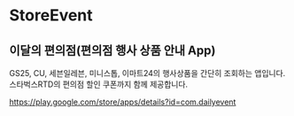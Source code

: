 # StoreEvent
## 이달의 편의점(편의점 행사 상품 안내 App)

GS25, CU, 세븐일레븐, 미니스톱, 이마트24의 행사상품을 간단히 조회하는 앱입니다.  
스타벅스RTD의 편의점 할인 쿠폰까지 함께 제공합니다.

https://play.google.com/store/apps/details?id=com.dailyevent